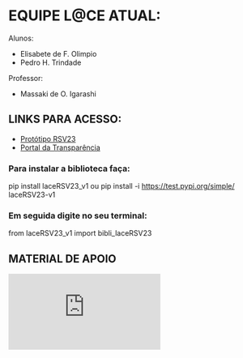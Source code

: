 # EQUIPE L@CE ATUAL:
Alunos:
- Elisabete de F. Olimpio
- Pedro H. Trindade

Professor:
- Massaki de O. Igarashi

## LINKS PARA ACESSO: 
- [Protótipo RSV23](http://lablace.streamlit.app/)
- [Portal da Transparência](https://portaldatransparencia.gov.br/localidades)

### Para instalar a biblioteca faça: 
pip install laceRSV23_v1  ou pip install -i https://test.pypi.org/simple/ laceRSV23-v1

### Em seguida digite no seu terminal: 
from laceRSV23_v1 import bibli_laceRSV23

## MATERIAL DE APOIO
![SLIDES L@CE](https://github.com/lacelabcct/BACKUPs/blob/main/Apresentacao%20resultados%20parciais%20RSV2023%20-%20versao1.pdf)
